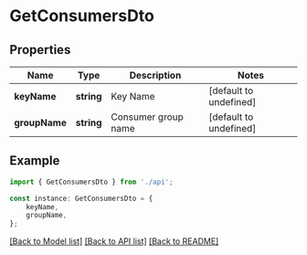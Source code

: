 # GetConsumersDto


## Properties

Name | Type | Description | Notes
------------ | ------------- | ------------- | -------------
**keyName** | **string** | Key Name | [default to undefined]
**groupName** | **string** | Consumer group name | [default to undefined]

## Example

```typescript
import { GetConsumersDto } from './api';

const instance: GetConsumersDto = {
    keyName,
    groupName,
};
```

[[Back to Model list]](../README.md#documentation-for-models) [[Back to API list]](../README.md#documentation-for-api-endpoints) [[Back to README]](../README.md)
